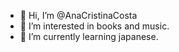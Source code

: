 - 👋 Hi, I’m @AnaCristinaCosta
- 👀 I’m interested in books and music.
- 🌱 I’m currently learning japanese.
<!---
AnaCristinaCosta/AnaCristinaCosta is a ✨ special ✨ repository because its `README.md` (this file) appears on your GitHub profile.
You can click the Preview link to take a look at your changes.
--->
